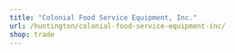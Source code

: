 ```yaml
---
title: "Colonial Food Service Equipment, Inc."
url: /huntington/colonial-food-service-equipment-inc/
shop: trade
---
```

